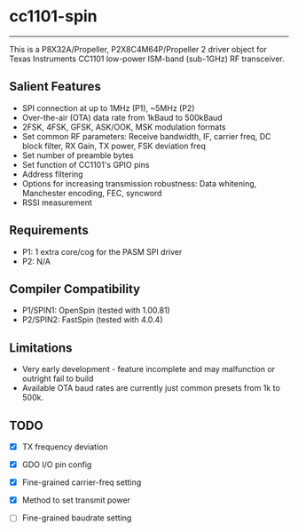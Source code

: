 # cc1101-spin 
-------------

This is a P8X32A/Propeller, P2X8C4M64P/Propeller 2 driver object for Texas Instruments CC1101 low-power ISM-band (sub-1GHz) RF transceiver.

## Salient Features

* SPI connection at up to 1MHz (P1), ~5MHz (P2)
* Over-the-air (OTA) data rate from 1kBaud to 500kBaud
* 2FSK, 4FSK, GFSK, ASK/OOK, MSK modulation formats
* Set common RF parameters: Receive bandwidth, IF, carrier freq, DC block filter, RX Gain, TX power, FSK deviation freq
* Set number of preamble bytes
* Set function of CC1101's GPIO pins
* Address filtering
* Options for increasing transmission robustness: Data whitening, Manchester encoding, FEC, syncword
* RSSI measurement

## Requirements

* P1: 1 extra core/cog for the PASM SPI driver
* P2: N/A

## Compiler Compatibility

* P1/SPIN1: OpenSpin (tested with 1.00.81)
* P2/SPIN2: FastSpin (tested with 4.0.4)

## Limitations

* Very early development - feature incomplete and may malfunction or outright fail to build
* Available OTA baud rates are currently just common presets from 1k to 500k.

## TODO

- [x] TX frequency deviation
- [x] GDO I/O pin config
- [x] Fine-grained carrier-freq setting
- [x] Method to set transmit power
- [ ] Fine-grained baudrate setting


